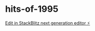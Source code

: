 # hits-of-1995

[Edit in StackBlitz next generation editor ⚡️](https://stackblitz.com/~/github.com/kuddl/hits-of-1995)